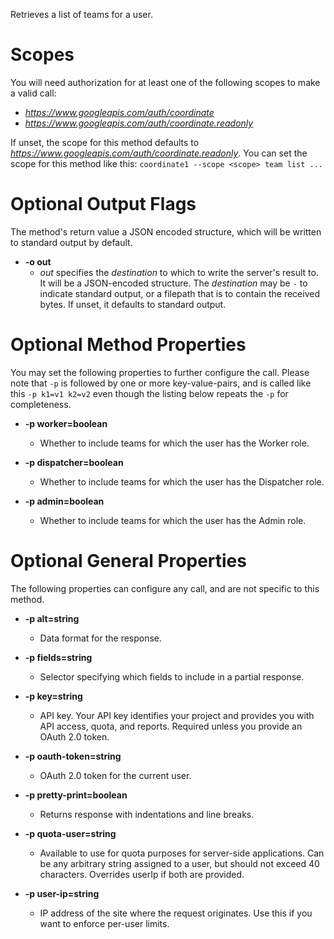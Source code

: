 Retrieves a list of teams for a user.
# Scopes

You will need authorization for at least one of the following scopes to make a valid call:

* *https://www.googleapis.com/auth/coordinate*
* *https://www.googleapis.com/auth/coordinate.readonly*

If unset, the scope for this method defaults to *https://www.googleapis.com/auth/coordinate.readonly*.
You can set the scope for this method like this: `coordinate1 --scope <scope> team list ...`

# Optional Output Flags

The method's return value a JSON encoded structure, which will be written to standard output by default.

* **-o out**
    - *out* specifies the *destination* to which to write the server's result to.
      It will be a JSON-encoded structure.
      The *destination* may be `-` to indicate standard output, or a filepath that is to contain the received bytes.
      If unset, it defaults to standard output.
# Optional Method Properties

You may set the following properties to further configure the call. Please note that `-p` is followed by one 
or more key-value-pairs, and is called like this `-p k1=v1 k2=v2` even though the listing below repeats the
`-p` for completeness.

* **-p worker=boolean**
    - Whether to include teams for which the user has the Worker role.

* **-p dispatcher=boolean**
    - Whether to include teams for which the user has the Dispatcher role.

* **-p admin=boolean**
    - Whether to include teams for which the user has the Admin role.

# Optional General Properties

The following properties can configure any call, and are not specific to this method.

* **-p alt=string**
    - Data format for the response.

* **-p fields=string**
    - Selector specifying which fields to include in a partial response.

* **-p key=string**
    - API key. Your API key identifies your project and provides you with API access, quota, and reports. Required unless you provide an OAuth 2.0 token.

* **-p oauth-token=string**
    - OAuth 2.0 token for the current user.

* **-p pretty-print=boolean**
    - Returns response with indentations and line breaks.

* **-p quota-user=string**
    - Available to use for quota purposes for server-side applications. Can be any arbitrary string assigned to a user, but should not exceed 40 characters. Overrides userIp if both are provided.

* **-p user-ip=string**
    - IP address of the site where the request originates. Use this if you want to enforce per-user limits.
